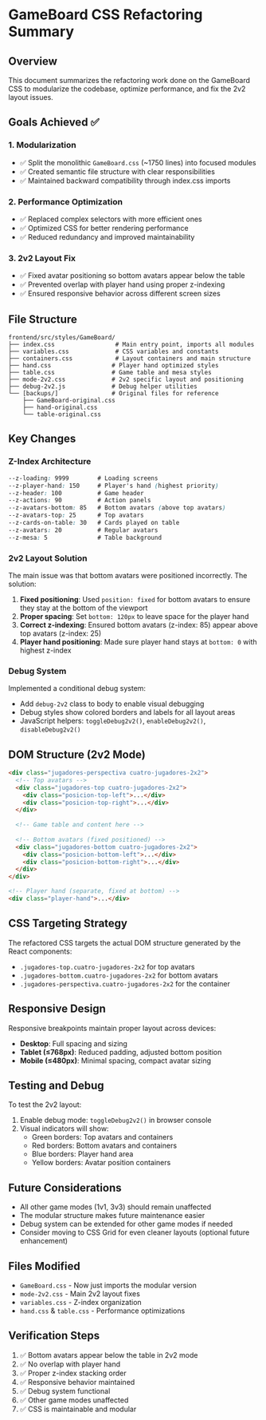 # GameBoard CSS Refactoring Summary

## Overview
This document summarizes the refactoring work done on the GameBoard CSS to modularize the codebase, optimize performance, and fix the 2v2 layout issues.

## Goals Achieved ✅

### 1. Modularization
- ✅ Split the monolithic `GameBoard.css` (~1750 lines) into focused modules
- ✅ Created semantic file structure with clear responsibilities
- ✅ Maintained backward compatibility through index.css imports

### 2. Performance Optimization
- ✅ Replaced complex selectors with more efficient ones
- ✅ Optimized CSS for better rendering performance
- ✅ Reduced redundancy and improved maintainability

### 3. 2v2 Layout Fix
- ✅ Fixed avatar positioning so bottom avatars appear below the table
- ✅ Prevented overlap with player hand using proper z-indexing
- ✅ Ensured responsive behavior across different screen sizes

## File Structure

```
frontend/src/styles/GameBoard/
├── index.css                 # Main entry point, imports all modules
├── variables.css             # CSS variables and constants
├── containers.css            # Layout containers and main structure
├── hand.css                 # Player hand optimized styles
├── table.css                # Game table and mesa styles
├── mode-2v2.css             # 2v2 specific layout and positioning
├── debug-2v2.js             # Debug helper utilities
└── [backups/]               # Original files for reference
    ├── GameBoard-original.css
    ├── hand-original.css
    └── table-original.css
```

## Key Changes

### Z-Index Architecture
```css
--z-loading: 9999        # Loading screens
--z-player-hand: 150     # Player's hand (highest priority)
--z-header: 100          # Game header
--z-actions: 90          # Action panels
--z-avatars-bottom: 85   # Bottom avatars (above top avatars)
--z-avatars-top: 25      # Top avatars
--z-cards-on-table: 30   # Cards played on table
--z-avatars: 20          # Regular avatars
--z-mesa: 5              # Table background
```

### 2v2 Layout Solution
The main issue was that bottom avatars were positioned incorrectly. The solution:

1. **Fixed positioning**: Used `position: fixed` for bottom avatars to ensure they stay at the bottom of the viewport
2. **Proper spacing**: Set `bottom: 120px` to leave space for the player hand
3. **Correct z-indexing**: Ensured bottom avatars (z-index: 85) appear above top avatars (z-index: 25)
4. **Player hand positioning**: Made sure player hand stays at `bottom: 0` with highest z-index

### Debug System
Implemented a conditional debug system:
- Add `debug-2v2` class to body to enable visual debugging
- Debug styles show colored borders and labels for all layout areas
- JavaScript helpers: `toggleDebug2v2()`, `enableDebug2v2()`, `disableDebug2v2()`

## DOM Structure (2v2 Mode)
```html
<div class="jugadores-perspectiva cuatro-jugadores-2x2">
  <!-- Top avatars -->
  <div class="jugadores-top cuatro-jugadores-2x2">
    <div class="posicion-top-left">...</div>
    <div class="posicion-top-right">...</div>
  </div>
  
  <!-- Game table and content here -->
  
  <!-- Bottom avatars (fixed positioned) -->
  <div class="jugadores-bottom cuatro-jugadores-2x2">
    <div class="posicion-bottom-left">...</div>
    <div class="posicion-bottom-right">...</div>
  </div>
</div>

<!-- Player hand (separate, fixed at bottom) -->
<div class="player-hand">...</div>
```

## CSS Targeting Strategy
The refactored CSS targets the actual DOM structure generated by the React components:
- `.jugadores-top.cuatro-jugadores-2x2` for top avatars
- `.jugadores-bottom.cuatro-jugadores-2x2` for bottom avatars
- `.jugadores-perspectiva.cuatro-jugadores-2x2` for the container

## Responsive Design
Responsive breakpoints maintain proper layout across devices:
- **Desktop**: Full spacing and sizing
- **Tablet (≤768px)**: Reduced padding, adjusted bottom position
- **Mobile (≤480px)**: Minimal spacing, compact avatar sizing

## Testing and Debug
To test the 2v2 layout:
1. Enable debug mode: `toggleDebug2v2()` in browser console
2. Visual indicators will show:
   - Green borders: Top avatars and containers
   - Red borders: Bottom avatars and containers
   - Blue borders: Player hand area
   - Yellow borders: Avatar position containers

## Future Considerations
- All other game modes (1v1, 3v3) should remain unaffected
- The modular structure makes future maintenance easier
- Debug system can be extended for other game modes if needed
- Consider moving to CSS Grid for even cleaner layouts (optional future enhancement)

## Files Modified
- `GameBoard.css` - Now just imports the modular version
- `mode-2v2.css` - Main 2v2 layout fixes
- `variables.css` - Z-index organization
- `hand.css` & `table.css` - Performance optimizations

## Verification Steps
1. ✅ Bottom avatars appear below the table in 2v2 mode
2. ✅ No overlap with player hand
3. ✅ Proper z-index stacking order
4. ✅ Responsive behavior maintained
5. ✅ Debug system functional
6. ✅ Other game modes unaffected
7. ✅ CSS is maintainable and modular
